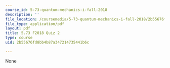 ```yaml
---
course_id: 5-73-quantum-mechanics-i-fall-2018
description: ''
file_location: /coursemedia/5-73-quantum-mechanics-i-fall-2018/2b55676fd8bb4b87a347214735441b6c_MIT5_73F18_quiz2.pdf
file_type: application/pdf
layout: pdf
title: 5.73 F2018 Quiz 2
type: course
uid: 2b55676fd8bb4b87a347214735441b6c

---
```

None